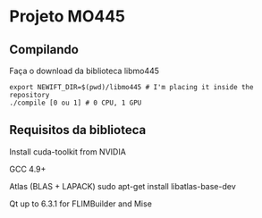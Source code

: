 # Projeto MO445

## Compilando

Faça o download da biblioteca libmo445

```
export NEWIFT_DIR=$(pwd)/libmo445 # I'm placing it inside the repository
./compile [0 ou 1] # 0 CPU, 1 GPU
```
## Requisitos da biblioteca

Install cuda-toolkit from NVIDIA

GCC 4.9+

Atlas (BLAS + LAPACK)
sudo apt-get install libatlas-base-dev

Qt up to 6.3.1 for FLIMBuilder and Mise
